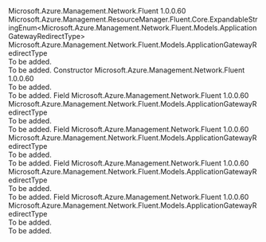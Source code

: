 <Type Name="ApplicationGatewayRedirectType" FullName="Microsoft.Azure.Management.Network.Fluent.Models.ApplicationGatewayRedirectType">
  <TypeSignature Language="C#" Value="public class ApplicationGatewayRedirectType : Microsoft.Azure.Management.ResourceManager.Fluent.Core.ExpandableStringEnum&lt;Microsoft.Azure.Management.Network.Fluent.Models.ApplicationGatewayRedirectType&gt;" />
  <TypeSignature Language="ILAsm" Value=".class public auto ansi beforefieldinit ApplicationGatewayRedirectType extends Microsoft.Azure.Management.ResourceManager.Fluent.Core.ExpandableStringEnum`1&lt;class Microsoft.Azure.Management.Network.Fluent.Models.ApplicationGatewayRedirectType&gt;" />
  <TypeSignature Language="DocId" Value="T:Microsoft.Azure.Management.Network.Fluent.Models.ApplicationGatewayRedirectType" />
  <TypeSignature Language="VB.NET" Value="Public Class ApplicationGatewayRedirectType&#xA;Inherits ExpandableStringEnum(Of ApplicationGatewayRedirectType)" />
  <TypeSignature Language="F#" Value="type ApplicationGatewayRedirectType = class&#xA;    inherit ExpandableStringEnum&lt;ApplicationGatewayRedirectType&gt;" />
  <AssemblyInfo>
    <AssemblyName>Microsoft.Azure.Management.Network.Fluent</AssemblyName>
    <AssemblyVersion>1.0.0.60</AssemblyVersion>
  </AssemblyInfo>
  <Base>
    <BaseTypeName>Microsoft.Azure.Management.ResourceManager.Fluent.Core.ExpandableStringEnum&lt;Microsoft.Azure.Management.Network.Fluent.Models.ApplicationGatewayRedirectType&gt;</BaseTypeName>
    <BaseTypeArguments>
      <BaseTypeArgument TypeParamName="!0">Microsoft.Azure.Management.Network.Fluent.Models.ApplicationGatewayRedirectType</BaseTypeArgument>
    </BaseTypeArguments>
  </Base>
  <Interfaces />
  <Docs>
    <summary>To be added.</summary>
    <remarks>To be added.</remarks>
  </Docs>
  <Members>
    <Member MemberName=".ctor">
      <MemberSignature Language="C#" Value="public ApplicationGatewayRedirectType ();" />
      <MemberSignature Language="ILAsm" Value=".method public hidebysig specialname rtspecialname instance void .ctor() cil managed" />
      <MemberSignature Language="DocId" Value="M:Microsoft.Azure.Management.Network.Fluent.Models.ApplicationGatewayRedirectType.#ctor" />
      <MemberSignature Language="VB.NET" Value="Public Sub New ()" />
      <MemberType>Constructor</MemberType>
      <AssemblyInfo>
        <AssemblyName>Microsoft.Azure.Management.Network.Fluent</AssemblyName>
        <AssemblyVersion>1.0.0.60</AssemblyVersion>
      </AssemblyInfo>
      <Parameters />
      <Docs>
        <summary>To be added.</summary>
        <remarks>To be added.</remarks>
      </Docs>
    </Member>
    <Member MemberName="Found">
      <MemberSignature Language="C#" Value="public static readonly Microsoft.Azure.Management.Network.Fluent.Models.ApplicationGatewayRedirectType Found;" />
      <MemberSignature Language="ILAsm" Value=".field public static initonly class Microsoft.Azure.Management.Network.Fluent.Models.ApplicationGatewayRedirectType Found" />
      <MemberSignature Language="DocId" Value="F:Microsoft.Azure.Management.Network.Fluent.Models.ApplicationGatewayRedirectType.Found" />
      <MemberSignature Language="VB.NET" Value="Public Shared ReadOnly Found As ApplicationGatewayRedirectType " />
      <MemberSignature Language="F#" Value=" staticval mutable Found : Microsoft.Azure.Management.Network.Fluent.Models.ApplicationGatewayRedirectType" Usage="Microsoft.Azure.Management.Network.Fluent.Models.ApplicationGatewayRedirectType.Found" />
      <MemberType>Field</MemberType>
      <AssemblyInfo>
        <AssemblyName>Microsoft.Azure.Management.Network.Fluent</AssemblyName>
        <AssemblyVersion>1.0.0.60</AssemblyVersion>
      </AssemblyInfo>
      <ReturnValue>
        <ReturnType>Microsoft.Azure.Management.Network.Fluent.Models.ApplicationGatewayRedirectType</ReturnType>
      </ReturnValue>
      <Docs>
        <summary>To be added.</summary>
        <remarks>To be added.</remarks>
      </Docs>
    </Member>
    <Member MemberName="Permanent">
      <MemberSignature Language="C#" Value="public static readonly Microsoft.Azure.Management.Network.Fluent.Models.ApplicationGatewayRedirectType Permanent;" />
      <MemberSignature Language="ILAsm" Value=".field public static initonly class Microsoft.Azure.Management.Network.Fluent.Models.ApplicationGatewayRedirectType Permanent" />
      <MemberSignature Language="DocId" Value="F:Microsoft.Azure.Management.Network.Fluent.Models.ApplicationGatewayRedirectType.Permanent" />
      <MemberSignature Language="VB.NET" Value="Public Shared ReadOnly Permanent As ApplicationGatewayRedirectType " />
      <MemberSignature Language="F#" Value=" staticval mutable Permanent : Microsoft.Azure.Management.Network.Fluent.Models.ApplicationGatewayRedirectType" Usage="Microsoft.Azure.Management.Network.Fluent.Models.ApplicationGatewayRedirectType.Permanent" />
      <MemberType>Field</MemberType>
      <AssemblyInfo>
        <AssemblyName>Microsoft.Azure.Management.Network.Fluent</AssemblyName>
        <AssemblyVersion>1.0.0.60</AssemblyVersion>
      </AssemblyInfo>
      <ReturnValue>
        <ReturnType>Microsoft.Azure.Management.Network.Fluent.Models.ApplicationGatewayRedirectType</ReturnType>
      </ReturnValue>
      <Docs>
        <summary>To be added.</summary>
        <remarks>To be added.</remarks>
      </Docs>
    </Member>
    <Member MemberName="SeeOther">
      <MemberSignature Language="C#" Value="public static readonly Microsoft.Azure.Management.Network.Fluent.Models.ApplicationGatewayRedirectType SeeOther;" />
      <MemberSignature Language="ILAsm" Value=".field public static initonly class Microsoft.Azure.Management.Network.Fluent.Models.ApplicationGatewayRedirectType SeeOther" />
      <MemberSignature Language="DocId" Value="F:Microsoft.Azure.Management.Network.Fluent.Models.ApplicationGatewayRedirectType.SeeOther" />
      <MemberSignature Language="VB.NET" Value="Public Shared ReadOnly SeeOther As ApplicationGatewayRedirectType " />
      <MemberSignature Language="F#" Value=" staticval mutable SeeOther : Microsoft.Azure.Management.Network.Fluent.Models.ApplicationGatewayRedirectType" Usage="Microsoft.Azure.Management.Network.Fluent.Models.ApplicationGatewayRedirectType.SeeOther" />
      <MemberType>Field</MemberType>
      <AssemblyInfo>
        <AssemblyName>Microsoft.Azure.Management.Network.Fluent</AssemblyName>
        <AssemblyVersion>1.0.0.60</AssemblyVersion>
      </AssemblyInfo>
      <ReturnValue>
        <ReturnType>Microsoft.Azure.Management.Network.Fluent.Models.ApplicationGatewayRedirectType</ReturnType>
      </ReturnValue>
      <Docs>
        <summary>To be added.</summary>
        <remarks>To be added.</remarks>
      </Docs>
    </Member>
    <Member MemberName="Temporary">
      <MemberSignature Language="C#" Value="public static readonly Microsoft.Azure.Management.Network.Fluent.Models.ApplicationGatewayRedirectType Temporary;" />
      <MemberSignature Language="ILAsm" Value=".field public static initonly class Microsoft.Azure.Management.Network.Fluent.Models.ApplicationGatewayRedirectType Temporary" />
      <MemberSignature Language="DocId" Value="F:Microsoft.Azure.Management.Network.Fluent.Models.ApplicationGatewayRedirectType.Temporary" />
      <MemberSignature Language="VB.NET" Value="Public Shared ReadOnly Temporary As ApplicationGatewayRedirectType " />
      <MemberSignature Language="F#" Value=" staticval mutable Temporary : Microsoft.Azure.Management.Network.Fluent.Models.ApplicationGatewayRedirectType" Usage="Microsoft.Azure.Management.Network.Fluent.Models.ApplicationGatewayRedirectType.Temporary" />
      <MemberType>Field</MemberType>
      <AssemblyInfo>
        <AssemblyName>Microsoft.Azure.Management.Network.Fluent</AssemblyName>
        <AssemblyVersion>1.0.0.60</AssemblyVersion>
      </AssemblyInfo>
      <ReturnValue>
        <ReturnType>Microsoft.Azure.Management.Network.Fluent.Models.ApplicationGatewayRedirectType</ReturnType>
      </ReturnValue>
      <Docs>
        <summary>To be added.</summary>
        <remarks>To be added.</remarks>
      </Docs>
    </Member>
  </Members>
</Type>